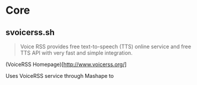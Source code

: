 Core
==

## svoicerss.sh

> Voice RSS provides free text-to-speech (TTS) online service and free TTS API with very fast and simple integration.

(VoiceRSS Homepage)[http://www.voicerss.org/]

Uses VoiceRSS service through Mashape to 


